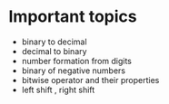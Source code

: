 # Important topics 

* binary to decimal 
* decimal to binary 
* number formation from digits 
* binary of negative numbers 
* bitwise operator and their properties 
* left shift , right shift 